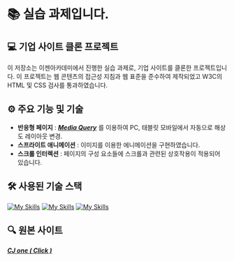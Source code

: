 # 📚 실습 과제입니다.

## 💻 기업 사이트 클론 프로젝트
이 저장소는 이젠아카데미에서 진행한 실습 과제로, 기업 사이트를 클론한 프로젝트입니다. 
이 프로젝트는 웹 콘텐츠의 접근성 지침과 웹 표준을 준수하여 제작되었고 W3C의 HTML 및 CSS 검사를 통과하였습니다.

## ⚙ 주요 기능 및 기술
+ __반응형 페이지__ : <ins>__*Media Query*__</ins> 를 이용하여 PC, 태블릿 모바일에서 자동으로 해상도 레이아웃 변경.
+ __스프라이트 애니메이션__ : 이미지를 이용한 에니메이션을 구현하였습니다.
+ __스크롤 인터렉션__ : 페이지의 구성 요소들에 스크롤과 관련된 상호작용이 적용되어 있습니다.

## 🛠 사용된 기술 스택

[![My Skills](https://skillicons.dev/icons?i=html&perline=3)](https://skillicons.dev) [![My Skills](https://skillicons.dev/icons?i=css&perline=3)](https://skillicons.dev)
[![My Skills](https://skillicons.dev/icons?i=javascript&perline=3)](https://skillicons.dev)

## 🔍 원본 사이트
__*[CJ one ( Click ) ](https://www.cjone.com/cjmweb/main.do)*__
